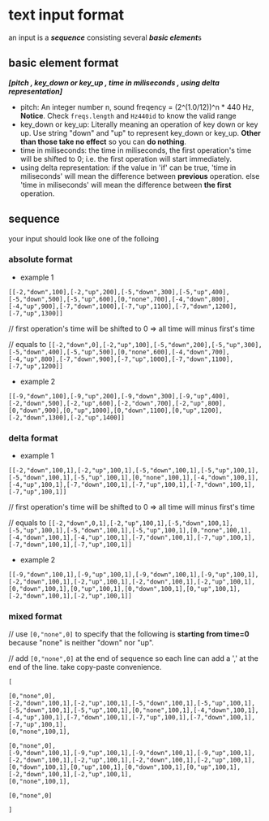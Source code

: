 # text input format
an input is a ***sequence*** consisting several ***basic element***s

## basic element format
***[pitch , key_down or key_up , time in miliseconds , using delta representation]***
* pitch: An integer number n, sound freqency = (2^(1.0/12))^n * 440 Hz, **Notice**. Check ```freqs.length``` and ```Hz440id``` to know the valid range
* key_down or key_up: Literally meaning an operation of key down or key up. Use string "down" and "up" to represent key_down or key_up. **Other than those take no effect** so you can **do nothing**.
* time in miliseconds: the time in miliseconds, the first operation's time will be shifted to 0; i.e. the first operation will start immediately.
* using delta representation: if the value in 'if' can be true, 'time in miliseconds' will mean the difference between **previous** operation. else 'time in miliseconds' will mean the difference between **the first** operation.

## sequence
your input should look like one of the folloing

### absolute format
* example 1

```[[-2,"down",100],[-2,"up",200],[-5,"down",300],[-5,"up",400],[-5,"down",500],[-5,"up",600],[0,"none",700],[-4,"down",800],[-4,"up",900],[-7,"down",1000],[-7,"up",1100],[-7,"down",1200],[-7,"up",1300]]```

 // first operation's time will be shifted to 0 => all time will minus first's time

 // equals to ```[[-2,"down",0],[-2,"up",100],[-5,"down",200],[-5,"up",300],[-5,"down",400],[-5,"up",500],[0,"none",600],[-4,"down",700],[-4,"up",800],[-7,"down",900],[-7,"up",1000],[-7,"down",1100],[-7,"up",1200]]```

* example 2

```[[-9,"down",100],[-9,"up",200],[-9,"down",300],[-9,"up",400],[-2,"down",500],[-2,"up",600],[-2,"down",700],[-2,"up",800],[0,"down",900],[0,"up",1000],[0,"down",1100],[0,"up",1200],[-2,"down",1300],[-2,"up",1400]]```


### delta format
* example 1

```[[-2,"down",100,1],[-2,"up",100,1],[-5,"down",100,1],[-5,"up",100,1],[-5,"down",100,1],[-5,"up",100,1],[0,"none",100,1],[-4,"down",100,1],[-4,"up",100,1],[-7,"down",100,1],[-7,"up",100,1],[-7,"down",100,1],[-7,"up",100,1]]```

 // first operation's time will be shifted to 0 => all time will minus first's time
 
 // equals to ```[[-2,"down",0,1],[-2,"up",100,1],[-5,"down",100,1],[-5,"up",100,1],[-5,"down",100,1],[-5,"up",100,1],[0,"none",100,1],[-4,"down",100,1],[-4,"up",100,1],[-7,"down",100,1],[-7,"up",100,1],[-7,"down",100,1],[-7,"up",100,1]]```

* example 2

```[[-9,"down",100,1],[-9,"up",100,1],[-9,"down",100,1],[-9,"up",100,1],[-2,"down",100,1],[-2,"up",100,1],[-2,"down",100,1],[-2,"up",100,1],[0,"down",100,1],[0,"up",100,1],[0,"down",100,1],[0,"up",100,1],[-2,"down",100,1],[-2,"up",100,1]]```

### mixed format
// use ```[0,"none",0]``` to specify that the following is **starting from time=0** because "none" is neither "down" nor "up".

// add ```[0,"none",0]``` at the end of sequence so each line can add a ',' at the end of the line. take copy-paste convenience.

```
[

[0,"none",0],
[-2,"down",100,1],[-2,"up",100,1],[-5,"down",100,1],[-5,"up",100,1],[-5,"down",100,1],[-5,"up",100,1],[0,"none",100,1],[-4,"down",100,1],[-4,"up",100,1],[-7,"down",100,1],[-7,"up",100,1],[-7,"down",100,1],[-7,"up",100,1],
[0,"none",100,1],

[0,"none",0],
[-9,"down",100,1],[-9,"up",100,1],[-9,"down",100,1],[-9,"up",100,1],[-2,"down",100,1],[-2,"up",100,1],[-2,"down",100,1],[-2,"up",100,1],[0,"down",100,1],[0,"up",100,1],[0,"down",100,1],[0,"up",100,1],[-2,"down",100,1],[-2,"up",100,1],
[0,"none",100,1],

[0,"none",0]

]
```
